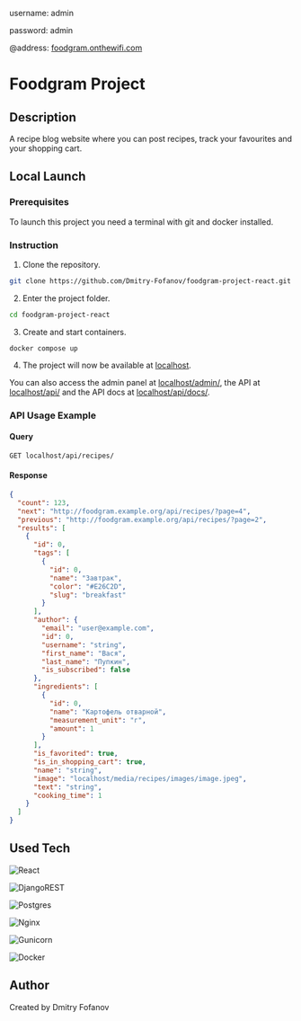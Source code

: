 username: admin

password: admin

@address: [foodgram.onthewifi.com](foodgram.onthewifi.com)

# Foodgram Project

## Description

A recipe blog website where you can post recipes, track your favourites and your shopping cart.

## Local Launch

### Prerequisites

To launch this project you need a terminal with git and docker installed.

### Instruction

1. Clone the repository.

```bash
git clone https://github.com/Dmitry-Fofanov/foodgram-project-react.git
```

2. Enter the project folder.

```bash
cd foodgram-project-react
```

3. Create and start containers.

```
docker compose up
```

4. The project will now be available at [localhost](localhost).

You can also access the admin panel at [localhost/admin/](localhost/admin/), the API at [localhost/api/](localhost/api/) and the API docs at [localhost/api/docs/](localhost/api/docs/).

### API Usage Example

#### Query

```http
GET localhost/api/recipes/
```

#### Response
```json
{
  "count": 123,
  "next": "http://foodgram.example.org/api/recipes/?page=4",
  "previous": "http://foodgram.example.org/api/recipes/?page=2",
  "results": [
    {
      "id": 0,
      "tags": [
        {
          "id": 0,
          "name": "Завтрак",
          "color": "#E26C2D",
          "slug": "breakfast"
        }
      ],
      "author": {
        "email": "user@example.com",
        "id": 0,
        "username": "string",
        "first_name": "Вася",
        "last_name": "Пупкин",
        "is_subscribed": false
      },
      "ingredients": [
        {
          "id": 0,
          "name": "Картофель отварной",
          "measurement_unit": "г",
          "amount": 1
        }
      ],
      "is_favorited": true,
      "is_in_shopping_cart": true,
      "name": "string",
      "image": "localhost/media/recipes/images/image.jpeg",
      "text": "string",
      "cooking_time": 1
    }
  ]
}
```

## Used Tech

![React](https://img.shields.io/badge/react-%2320232a.svg?style=for-the-badge&logo=react&logoColor=%2361DAFB)

![DjangoREST](https://img.shields.io/badge/DJANGO-REST-ff1709?style=for-the-badge&logo=django&logoColor=white&color=ff1709&labelColor=gray)

![Postgres](https://img.shields.io/badge/postgres-%23316192.svg?style=for-the-badge&logo=postgresql&logoColor=white)

![Nginx](https://img.shields.io/badge/nginx-%23009639.svg?style=for-the-badge&logo=nginx&logoColor=white)

![Gunicorn](https://img.shields.io/badge/gunicorn-%298729.svg?style=for-the-badge&logo=gunicorn&logoColor=white)

![Docker](https://img.shields.io/badge/docker-%230db7ed.svg?style=for-the-badge&logo=docker&logoColor=white)

## Author

Created by Dmitry Fofanov